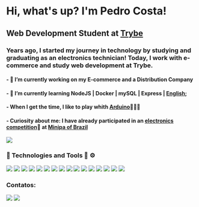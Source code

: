 # Hi, what's up? I'm Pedro Costa! 

## Web Development Student at [Trybe](https://github.com/betrybe)

### Years ago, I started my journey in technology by studying and graduating as an electronics technician! Today, I work with e-commerce and study web development at Trybe. 


#### - 🔭 I’m currently working on my E-commerce and a Distribution Company 
#### - 🌱 I’m currently learning NodeJS | Docker | mySQL | Express | [English](https://www.credential.net/87a34819-ffb5-46c7-ac47-8306f23bdb26?username=pedrocostadossantos560071#gs.azip07);
#### - When I get the time, I like to play whith [Arduino](https://www.arduino.cc/)🤖🤖🤖
#### - Curiosity about me: I have already participated in an [electronics competition](https://www.instagram.com/p/Boe-CIPHYlm/?utm_source=ig_web_copy_link)🥇 at [Minipa of Brazil](https://www.minipa.com.br/sobre-minipa)

<img src="https://github-readme-streak-stats.herokuapp.com/?user=PedroC0sta"  marginLeft = 400/>

### 🚀 Technologies and Tools  🧰 ⚙️
<div>
<img src="https://img.shields.io/badge/Node.js-339933?style=for-the-badge&logo=nodedotjs&logoColor=white" />
<img src="https://img.shields.io/badge/MySQL-005C84?style=for-the-badge&logo=mysql&logoColor=white" />
<img src="\https://img.shields.io/badge/Jest-C21325?style=for-the-badge&logo=jest&logoColor=white" />
<img src="https://img.shields.io/badge/Docker-2CA5E0?style=for-the-badge&logo=docker&logoColor=white" />
<img src="https://img.shields.io/badge/npm-CB3837?style=for-the-badge&logo=npm&logoColor=white">
<img src="https://img.shields.io/badge/HTML5-E34F26?style=for-the-badge&logo=html5&logoColor=white" /> 
<img src="https://img.shields.io/badge/JavaScript-323330?style=for-the-badge&logo=javascript&logoColor=F7DF1E" /> 
<img src="https://img.shields.io/badge/React-20232A?style=for-the-badge&logo=react&logoColor=61DAFB"  />
<img src="https://img.shields.io/badge/Redux-593D88?style=for-the-badge&logo=redux&logoColor=white"  />
<img src="https://img.shields.io/badge/Arduino-00979D?style=for-the-badge&logo=Arduino&logoColor=white"  />
<img src="https://img.shields.io/badge/GitHub-100000?style=for-the-badge&logo=github&logoColor=white" />
<img src="https://img.shields.io/badge/Slack-4A154B?style=for-the-badge&logo=slack&logoColor=white" />
<img src="https://img.shields.io/badge/Trello-0052CC?style=for-the-badge&logo=trello&logoColor=white"  />
<img src="https://img.shields.io/badge/VSCode-0078D4?style=for-the-badge&logo=visual%20studio%20code&logoColor=white"  />
<img src="https://img.shields.io/badge/NeoVim-%2357A143.svg?&style=for-the-badge&logo=neovim&logoColor=white"  />
<img src="https://img.shields.io/badge/Google%20Sheets-34A853?style=for-the-badge&logo=google-sheets&logoColor=white" />
</div>

### Contatos:

<div>
<a href="https://www.linkedin.com/in/pe-costa" target="_blank"><img src="https://img.shields.io/badge/-LinkedIn-%230077B5?style=for-the-badge&logo=linkedin&logoColor=white"></a>
<a href="https://t.me/PedroC0sta" target="_blank"><img src="https://img.shields.io/badge/Telegram-2CA5E0?style=for-the-badge&logo=telegram&logoColor=white" target="_blank"></a>
</div>




